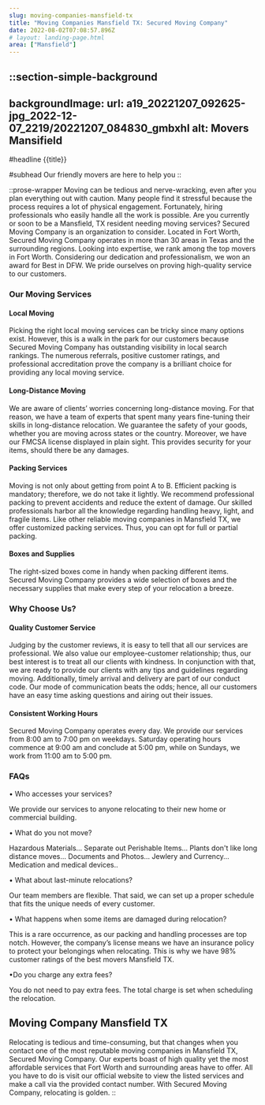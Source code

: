 ```yaml
---
slug: moving-companies-mansfield-tx
title: "Moving Companies Mansfield TX: Secured Moving Company"
date: 2022-08-02T07:08:57.896Z
# layout: landing-page.html
area: ["Mansfield"]
---
```

::section-simple-background
---
backgroundImage:
  url: a19_20221207_092625-jpg_2022-12-07_2219/20221207_084830_gmbxhl
  alt: Movers Mansifield
---
#headline
{{title}}

#subhead
 Our friendly movers are here to help you
::

::prose-wrapper
Moving can be tedious and nerve-wracking, even after you plan everything out with caution. Many people find it stressful because the process requires a lot of physical engagement. Fortunately, hiring professionals who easily handle all the work is possible. Are you currently or soon to be a Mansfield, TX resident needing moving services? Secured Moving Company is an organization to consider. Located in Fort Worth, Secured Moving Company operates in more than 30 areas in Texas and the surrounding regions. Looking into expertise, we rank among the top movers in Fort Worth. Considering our dedication and professionalism, we won an award for Best in DFW. We pride ourselves on proving high-quality service to our customers.

### Our Moving Services

#### Local Moving

Picking the right local moving services can be tricky since many options exist. However, this is a walk in the park for our customers because Secured Moving Company has outstanding visibility in local search rankings. The numerous referrals, positive customer ratings, and professional accreditation prove the company is a brilliant choice for providing any local moving service.

#### Long-Distance Moving

We are aware of clients’ worries concerning long-distance moving. For that reason, we have a team of experts that spent many years fine-tuning their skills in long-distance relocation. We guarantee the safety of your goods, whether you are moving across states or the country. Moreover, we have our FMCSA license displayed in plain sight. This provides security for your items, should there be any damages.

#### Packing Services

Moving is not only about getting from point A to B. Efficient packing is mandatory; therefore, we do not take it lightly. We recommend professional packing to prevent accidents and reduce the extent of damage. Our skilled professionals harbor all the knowledge regarding handling heavy, light, and fragile items. Like other reliable moving companies in Mansfield TX, we offer customized packing services. Thus, you can opt for full or partial packing.

#### Boxes and Supplies

The right-sized boxes come in handy when packing different items. Secured Moving Company provides a wide selection of boxes and the necessary supplies that make every step of your relocation a breeze.

### Why Choose Us?

#### Quality Customer Service

Judging by the customer reviews, it is easy to tell that all our services are professional. We also value our employee-customer relationship; thus, our best interest is to treat all our clients with kindness. In conjunction with that, we are ready to provide our clients with any tips and guidelines regarding moving. Additionally, timely arrival and delivery are part of our conduct code. Our mode of communication beats the odds; hence, all our customers have an easy time asking questions and airing out their issues.

#### Consistent Working Hours

Secured Moving Company operates every day. We provide our services from 8:00 am to 7:00 pm on weekdays. Saturday operating hours commence at 9:00 am and conclude at 5:00 pm, while on Sundays, we work from 11:00 am to 5:00 pm.

### FAQs

• Who accesses your services?

We provide our services to anyone relocating to their new home or commercial building.

• What do you not move?

Hazardous Materials… Separate out Perishable Items… Plants don't like long distance moves… Documents and Photos… Jewlery and Currency… Medication and medical devices..

• What about last-minute relocations?

Our team members are flexible. That said, we can set up a proper schedule that fits the unique needs of every customer.

• What happens when some items are damaged during relocation?

This is a rare occurrence, as our packing and handling processes are top notch. However, the company’s license means we have an insurance policy to protect your belongings when relocating. This is why we have 98% customer ratings of the best movers Mansfield TX.

•Do you charge any extra fees?

You do not need to pay extra fees. The total charge is set when scheduling the relocation.

## Moving Company Mansfield TX

Relocating is tedious and time-consuming, but that changes when you contact one of the most reputable moving companies in Mansfield TX, Secured Moving Company. Our experts boast of high quality yet the most affordable services that Fort Worth and surrounding areas have to offer. All you have to do is visit our official website to view the listed services and make a call via the provided contact number. With Secured Moving Company, relocating is golden.
::